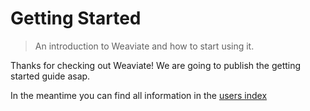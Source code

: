 # Getting Started

> An introduction to Weaviate and how to start using it.

Thanks for checking out Weaviate! We are going to publish the getting started guide asap.

In the meantime you can find all information in the [users index](./index.md)